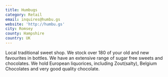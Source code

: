 ```yaml
---
title: Humbugs
category: Retail
email: inquires@humbu.gs
website: 'http://humbu.gs'
city: Romsey
county: Hampshire
country: UK
---
```

Local traditional sweet shop. We stock over 180 of your old and new favourites in bottles. We have an extensive range of sugar free sweets and chocolates. We hold European liquorices, including Zout(salty), Belgium Chocolates and very good quality chocolate.